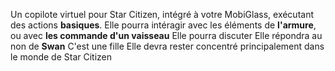 Un copilote virtuel pour Star Citizen, intégré à votre MobiGlass, exécutant des actions __basiques__.
Elle pourra intéragir avec les éléments de __l'armure__, ou avec __les commande d'un vaisseau__
Elle pourra discuter
Elle répondra au non de  __Swan__
C'est une fille
Elle devra rester concentré principalement dans le monde de Star Citizen